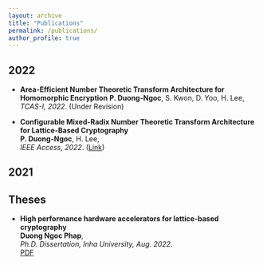 ```yaml
---
layout: archive
title: "Publications"
permalink: /publications/
author_profile: true
---
```



## 2022  

* **Area-Efficient Number Theoretic Transform Architecture for Homomorphic Encryption**
  **P. Duong-Ngoc**, S. Kwon, D. Yoo, H. Lee,
  *TCAS-I, 2022*. (Under Revision)

* **Configurable Mixed-Radix Number Theoretic Transform Architecture for Lattice-Based Cryptography**  
  **P. Duong-Ngoc**, H. Lee,  
  *IEEE Access, 2022*. (<a href="https://ieeexplore.ieee.org/document/9690849">Link</a>)

## 2021

## Theses

* **High performance hardware accelerators for lattice-based cryptography**  
  **Duong Ngoc Phap**,  
  *Ph.D. Dissertation, Inha University, Aug. 2022*.  
  <a href="https://orcid.org/0000-0002-0311-9387">PDF</a>
